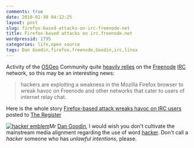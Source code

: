 ```yaml
---
comments: true
date: 2010-01-30 04:12:25
layout: post
slug: firefox-based-attacks-on-irc-freenode-net
title: Firefox-based attacks on irc.freenode.net
wordpressid: 1795
categories: life,open source
tags: Dan Goodin,firefox,freenode,Goodin,irc,linux
---
```


Activity of the [OSGeo](http://www.osgeo.org) Community quite [heavily relies](http://lists.osgeo.org/pipermail/discuss/2008-August/004111.html) on the [Freenode](http://en.wikipedia.org/wiki/Freenode) [IRC](http://wiki.osgeo.org/wiki/IRC) network, so this may be an interesting news:





> hackers are exploiting a weakness in the Mozilla Firefox browser to wreak havoc on Freenode and other networks that cater to users of internet relay chat.





Here is the whole story [Firefox-based attack wreaks havoc on IRC users](http://www.theregister.co.uk/2010/01/30/firefox_interprotocol_attack/) posted to [The Register](http://www.theregister.co.uk/)





[![hacker emblem](http://www.catb.org/hacker-emblem/glider.png)](http://www.catb.org/hacker-emblem/)Mr [Dan Goodin](http://twitter.com/dangoodin001), I would wish you don't cultivate the mainstream media alignment regarding the use of word [hacker](http://catb.org/~esr/faqs/hacker-howto.html). Don't call a _hacker_ someone who has _unlawful intentions_, please.
